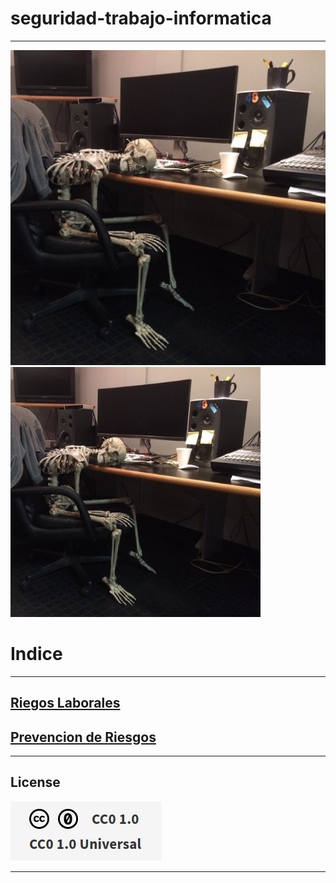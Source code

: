 # seguridad-trabajo-informatica



***
![logo](/1.jpg)
<img src="/1.jpg" alt="logo" width="400px"></img>


# Indice
***

## [Riegos Laborales](https://github.com/ciscoAnass/seguridad-trabajo-inform-tica/blob/main/Riesgos-laborales.md)
## [Prevencion de Riesgos](https://github.com/ciscoAnass/seguridad-trabajo-inform-tica/blob/main/prevencion-de-riesgos.md)



***
## License

![License](/license.png)

***
